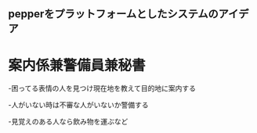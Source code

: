 ## pepperをプラットフォームとしたシステムのアイデア
# 案内係兼警備員兼秘書
-困ってる表情の人を見つけ現在地を教えて目的地に案内する

-人がいない時は不審な人がいないか警備する

-見覚えのある人なら飲み物を運ぶなど
